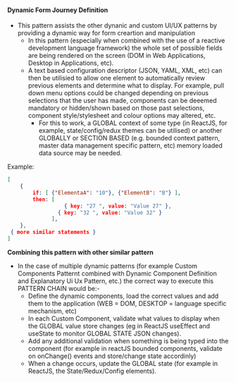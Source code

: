 #### Dynamic Form Journey Definition

- This pattern assists the other dynanic and custom UI/UX patterns by providing a dynamic way for form creartion and manipulation
  - In this pattern (especially when combined with the use of a reactive development language framework) the whole set of possible
    fields are being rendered on the screen (DOM in Web Applications, Desktop in Applications, etc). 
  - A text based configuration descriptor (JSON, YAML, XML, etc) can then be utilisied to allow one element to automatically
    review previous elements and determine what to display. For example, pull down menu options could be changed depending on
    previous selections that the user has made, components can be deeemed mandatory or hidden/shown based on those past selections,
    component style/stylesheet and colour options may altered, etc.
    - For this to work, a GLOBAL context of some type (in ReactJS, for example, state/config/redux themes can be utilised) or 
      another GLOBALLY or SECTION BASED (e.g. bounded context pattern, master data management specific pattern, etc) memory
      loaded data source may be needed.
     
Example:
```json
[    
    {
        if: [ {"ElementaA": "10"}, {"ElementB": "B"} ],
        then: [ 
                  { key: "27 ", value: "Value 27" },
                { key: "32 ", value: "Value 32" }
              ],         
    },
 { more similar statements }  
]
```

**Combining this pattern with other similar pattern**

- In the case of multiple dynamic patterns (for example Custom Components Patternt combined with Dynamic Component 
  Definition and Explanatory Ui Ux Pattern, etc.) the correct way to execute this PATTERN CHAIN would be:-
    - Define the dynamic components, load the correct values and add them to the application 
      (WEB = DOM, DESKTOP = language specific mechanism, etc)
    - In each Custom Component, validate what values to display when the GLOBAL 
      value store changes (eg in ReactJS useEffect and useState to monitor GLOBAL STATE JSON changes).
    - Add any additional validation when something is being typed into the component 
      (for example in reactJS bounded components, validate on onChange() events and store/change state accordinly)
    - When a change occurs, update the GLOBAL state (for example in ReactJS, the State/Redux/Config elements).
